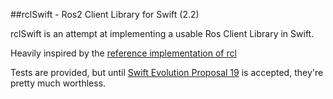 ##rclSwift - Ros2 Client Library for Swift (2.2)

rclSwift is an attempt at implementing a usable Ros Client Library in Swift.

Heavily inspired by the [reference implementation of rcl](https://github.com/ros2/rcl)

Tests are provided, but until [Swift Evolution Proposal 19](https://github.com/apple/swift-evolution/blob/master/proposals/0019-package-manager-testing.md) is accepted, they're pretty much worthless.
